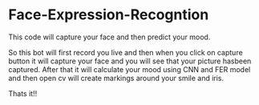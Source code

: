 # Face-Expression-Recogntion
This code will capture your face and then predict your mood.


So this bot will first record you live and then when you click on capture button it will capture your face and you will see that your picture hasbeen captured.
After that it will calculate your mood using CNN and FER model and then open cv will create markings around your smile and iris.

Thats it!!
